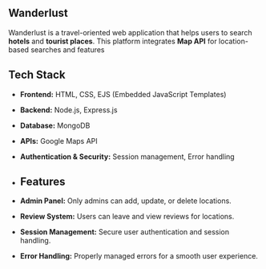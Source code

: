 ## Wanderlust
Wanderlust is a travel-oriented web application that helps users to search **hotels** and **tourist places**. This platform integrates **Map API** for location-based searches and features

##  Tech Stack
- **Frontend:** HTML, CSS, EJS (Embedded JavaScript Templates)
- **Backend:** Node.js, Express.js
- **Database:** MongoDB
- **APIs:** Google Maps API
- **Authentication & Security:** Session management, Error handling
- 
  ## Features
  
- **Admin Panel:** Only admins can add, update, or delete locations.
 
- **Review System:** Users can leave and view reviews for locations.
 
- **Session Management:** Secure user authentication and session handling.
  
- **Error Handling:** Properly managed errors for a smooth user experience.

